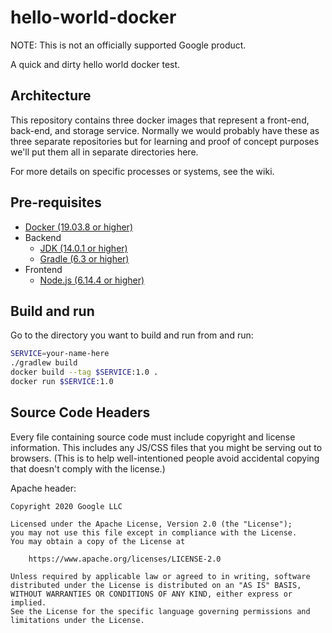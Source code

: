 # hello-world-docker

NOTE: This is not an officially supported Google product.

A quick and dirty hello world docker test.

## Architecture

This repository contains three docker images that represent a front-end,
back-end, and storage service. Normally we would probably have these as three
separate repositories but for learning and proof of concept purposes we'll put
them all in separate directories here.

For more details on specific processes or systems, see the wiki.

## Pre-requisites

* [Docker (19.03.8 or higher)](https://docs.docker.com/get-started/#download-and-install-docker-desktop)
* Backend
  * [JDK (14.0.1 or higher)](https://www.oracle.com/java/technologies/javase-downloads.html)
  * [Gradle (6.3 or higher)](https://gradle.org/install/)
* Frontend
  * [Node.js (6.14.4 or higher)](https://nodejs.org/en/)

## Build and run

Go to the directory you want to build and run from and run:

```sh
SERVICE=your-name-here
./gradlew build
docker build --tag $SERVICE:1.0 .
docker run $SERVICE:1.0
```

## Source Code Headers

Every file containing source code must include copyright and license
information. This includes any JS/CSS files that you might be serving out to
browsers. (This is to help well-intentioned people avoid accidental copying that
doesn't comply with the license.)

Apache header:

    Copyright 2020 Google LLC

    Licensed under the Apache License, Version 2.0 (the "License");
    you may not use this file except in compliance with the License.
    You may obtain a copy of the License at

        https://www.apache.org/licenses/LICENSE-2.0

    Unless required by applicable law or agreed to in writing, software
    distributed under the License is distributed on an "AS IS" BASIS,
    WITHOUT WARRANTIES OR CONDITIONS OF ANY KIND, either express or implied.
    See the License for the specific language governing permissions and
    limitations under the License.
